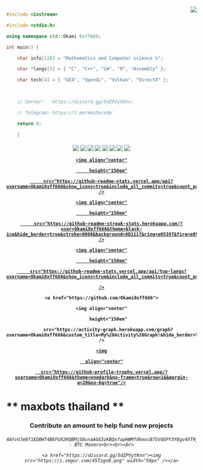 






</div><br>

<div style="width: 10px;"></div>

<a  href="https://discord.gg/5dZPVytKnn"><img align="right" src="https://discordapp.com/api/guilds/914797672907563041/widget.png?style=banner4"/></a>

```C++

#include <iostream>

#include <stdio.h>

using namespace std::Okami 0xff666;

int main() {

    char info[128] = "Mathematics and Computer science λ";

    char *langs[5] = { "C", "C++", "C#", "R", "Assembly" };

    char tech[4] = { "UE4", "OpenGL", "Vulkan", "DirectX" };

    

    // Server:   https://discord.gg/5dZPVytKnn;

    // Telegram: https://t.me/mksDecode

    return 0; 

    }

``` 

<h4 align="center">

<img src="https://readme-components.vercel.app/api?component=logo&logo=c&text=false&animation=spin&fill=black&textfill=bface6&">

<img src="https://readme-components.vercel.app/api?component=logo&logo=cplusplus&text=false&animation=spin&fill=black&textfill=bface6&">

<img src="https://readme-components.vercel.app/api?component=logo&logo=r&text=false&animation=spin&fill=black&textfill=bface6&">

<img src="https://readme-components.vercel.app/api?component=logo&logo=vim&text=false&animation=spin&fill=black&textfill=bface6&">

<img src="https://readme-components.vercel.app/api?component=logo&logo=neovim&text=false&animation=spin&fill=black&textfill=bface6&">

<img src="https://readme-components.vercel.app/api?component=logo&logo=qt&text=false&animation=spin&fill=black&textfill=bface6&">

<img src="https://readme-components.vercel.app/api?component=logo&logo=webassembly&text=false&animation=spin&fill=black&textfill=bface6&">

<img src="https://readme-components.vercel.app/api?component=logo&logo=linux&text=false&animation=spin&fill=black&textfill=bface6&">

<p align="center">

  <a href="https://github.com/Okami0xff666">

    <img align="center"

         height="150em"

         src="https://github-readme-stats.vercel.app/api?username=Okami0xff666&show_icons=true&include_all_commits=true&count_private=true&theme=apprentice&hide_border=true&bg_color=0D1117" />

  </a>

    

  <a href="https://github.com/Okami0xff666">

    <img align="center"

         height="150em"

         src="https://github-readme-streak-stats.herokuapp.com/?user=Okami0xff666&theme=black-ice&hide_border=true&stroke=0000&background=0D1117&ring=e05397&fire=e05397&currStreakLabel=e05397" />

  </a>

  <a href="https://github.com/Okami0xff666">

    <img align="center"

         height="150em"

         src="https://github-readme-stats.vercel.app/api/top-langs?username=Okami0xff666&show_icons=true&include_all_commits=true&count_private=true&theme=apprentice&hide_border=true&bg_color=0D1117&layout=compact"

    />

  </a>

    <a href="https://github.com/Okami0xff666">

    <img align="center"

         height="150em"

         src="https://activity-graph.herokuapp.com/graph?username=Okami0xff666&custom_title=My%20Activity%20Graph!&hide_border=true&bg_color=0D1117&line=fff&point=fff&theme=github" />

  </a>

</p>

<p align="center">

  <a href="https://github.com/Okami0xff666">

    <img

      align="center"

      src="https://github-profile-trophy.vercel.app/?username=Okami0xff666&theme=onedark&no-frame=true&row=1&&margin-w=20&no-bg=true"/>

  </a>

</a>

</p>

# ** maxbots thailand **

<h3 align="center">Contribute an amount to help fund new projects</h3>

<h6 align="center">

    4AYvVJe8f1EDBHT4BEFUX2KQBMjS8unaAGG3zKBQxfapHWMfdkeocB7SVdGPY3Y8gv4hT9jUBr94UV9eTHbkNQh3C5gf9BZ - BTC Monero<br><br><br>

    <a href="https://discord.gg/5dZPVytKnn"><img src="https://i.imgur.com/45TzgnD.png" width="50px" /></a>

 </h6>
